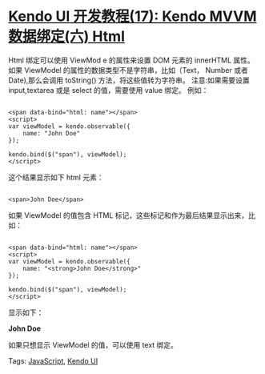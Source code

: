 # [Kendo UI 开发教程(17): Kendo MVVM 数据绑定(六) Html](http://www.imobilebbs.com/wordpress/archives/4652)

Html 绑定可以使用 ViewMod e 的属性来设置 DOM 元素的 innerHTML 属性。如果 ViewModel 的属性的数据类型不是字符串，比如（Text， Number 或者 Date),那么会调用 toString() 方法，将这些值转为字符串。
注意:如果需要设置 input,textarea 或是 select 的值，需要使用 value 绑定。
例如：

```

<span data-bind="html: name"></span>
<script>
var viewModel = kendo.observable({
    name: "John Doe"
});

kendo.bind($("span"), viewModel);
</script>

```

这个结果显示如下 html 元素：

```

<span>John Doe</span>

```

如果 ViewModel 的值包含 HTML 标记，这些标记和作为最后结果显示出来，比如：

```

<span data-bind="html: name"></span>
<script>
var viewModel = kendo.observable({
    name: "<strong>John Doe</strong>"
});

kendo.bind($("span"), viewModel);
</script>

```

显示如下：

**John Doe**

如果只想显示 ViewModel 的值，可以使用 text 绑定。

Tags: [JavaScript](http://www.imobilebbs.com/wordpress/archives/tag/javascript), [Kendo UI](http://www.imobilebbs.com/wordpress/archives/tag/kendo-ui)